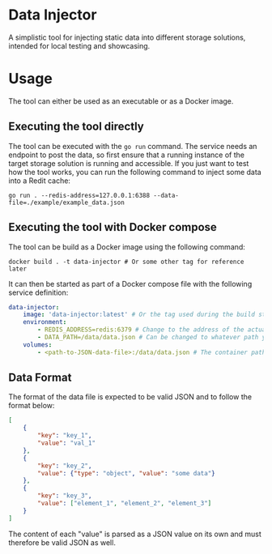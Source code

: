 # Data Injector
A simplistic tool for injecting static data into different storage solutions, intended for local testing and showcasing.


# Usage
The tool can either be used as an executable or as a Docker image.

## Executing the tool directly
The tool can be executed with the `go run` command. The service needs an endpoint to post the data, so first ensure that a running instance of the target storage solution is running and accessible.
If you just want to test how the tool works, you can run the following command to inject some data into a Redit cache:

```shell
go run . --redis-address=127.0.0.1:6388 --data-file=./example/example_data.json
```

## Executing the tool with Docker compose
The tool can be build as a Docker image using the following command:

```shell
docker build . -t data-injector # Or some other tag for reference later
```

It can then be started as part of a Docker compose file with the following service definition:

```yaml
data-injector:
    image: 'data-injector:latest' # Or the tag used during the build step
    environment:
        - REDIS_ADDRESS=redis:6379 # Change to the address of the actual Redis instance
        - DATA_PATH=/data/data.json # Can be changed to whatever path you want, but remember to update volume as well
    volumes:
        - <path-to-JSON-data-file>:/data/data.json # The container path must match the passed 'DATA_PATH' variable
```

## Data Format
The format of the data file is expected to be valid JSON and to follow the format below:
```json
[
    {
        "key": "key_1",
        "value": "val_1"
    },
    {
        "key": "key_2",
        "value": {"type": "object", "value": "some data"}
    },
    {
        "key": "key_3",
        "value": ["element_1", "element_2", "element_3"]
    }
]
```
The content of each "value" is parsed as a JSON value on its own and must therefore be valid JSON as well.